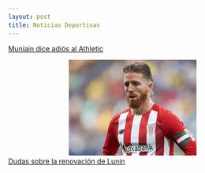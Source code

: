 ```yaml
---
layout: post
title: Noticias Deportivas
---
```


<a href="muniain.md">Muniain dice adiós al Athletic</a>
<center> <img src="https://github.com/tulipan11/tulipan11.github.io/blob/master/images/muniain.jpeg" /> </center>
<a href="lunin">Dudas sobre la renovación de Lunin</a>
<center> <img src="" /> </center>


